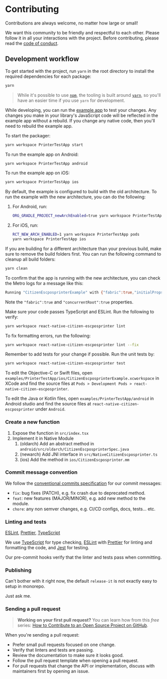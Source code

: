 # Contributing

Contributions are always welcome, no matter how large or small!

We want this community to be friendly and respectful to each other. Please follow it in all your interactions with the project. Before contributing, please read the [code of conduct](./CODE_OF_CONDUCT.md).

## Development workflow

To get started with the project, run `yarn` in the root directory to install the required dependencies for each package:

```sh
yarn
```

> While it's possible to use [`npm`](https://github.com/npm/cli), the tooling is built around [`yarn`](https://classic.yarnpkg.com/), so you'll have an easier time if you use `yarn` for development.

While developing, you can run the [example app](/examples/PrinterTestApp/) to test your changes. Any changes you make in your library's JavaScript code will be reflected in the example app without a rebuild. If you change any native code, then you'll need to rebuild the example app.

To start the packager:

```sh
yarn workspace PrinterTestApp start
```

To run the example app on Android:

```sh
yarn workspace PrinterTestApp android
```

To run the example app on iOS:

```sh
yarn workspace PrinterTestApp ios
```

By default, the example is configured to build with the old architecture. To run the example with the new architecture, you can do the following:

1. For Android, run:

   ```sh
   ORG_GRADLE_PROJECT_newArchEnabled=true yarn workspace PrinterTestApp android
   ```

2. For iOS, run:

   ```sh
   RCT_NEW_ARCH_ENABLED=1 yarn workspace PrinterTestApp pods
   yarn workspace PrinterTestApp ios
   ```

If you are building for a different architecture than your previous build, make sure to remove the build folders first. You can run the following command to cleanup all build folders:

```sh
yarn clean
```

To confirm that the app is running with the new architecture, you can check the Metro logs for a message like this:

```sh
Running "CitizenEscposprinterExample" with {"fabric":true,"initialProps":{"concurrentRoot":true},"rootTag":1}
```

Note the `"fabric":true` and `"concurrentRoot":true` properties.

Make sure your code passes TypeScript and ESLint. Run the following to verify:

```sh
yarn workspace react-native-citizen-escposprinter lint
```

To fix formatting errors, run the following:

```sh
yarn workspace react-native-citizen-escposprinter lint --fix
```

Remember to add tests for your change if possible. Run the unit tests by:

```sh
yarn workspace react-native-citizen-escposprinter test
```

To edit the Objective-C or Swift files, open `examples/PrinterTestApp/ios/CitizenEscposprinterExample.xcworkspace` in XCode and find the source files at `Pods > Development Pods > react-native-citizen-escposprinter`.

To edit the Java or Kotlin files, open `examples/PrinterTestApp/android` in Android studio and find the source files at `react-native-citizen-escposprinter` under `Android`.

### Create a new function

1. Expose the function in `src/index.tsx`
1. Implement it in Native Module
   1. (oldarch) Add an abstract method in `android/src/oldarch/CitizenEscposprinterSpec.java`
   1. (newarch) Add JNI interface in `src/NativeCitizenEscposprinter.ts`
   1. (ios) Add the method in `ios/CitizenEscposprinter.mm`

### Commit message convention

We follow the [conventional commits specification](https://www.conventionalcommits.org/en) for our commit messages:

- `fix`: bug fixes (PATCH), e.g. fix crash due to deprecated method.
- `feat`: new features (MAJOR/MINOR), e.g. add new method to the module.
- `chore`: any non semver changes, e.g. CI/CD configs, docs, tests... etc.

### Linting and tests

[ESLint](https://eslint.org/), [Prettier](https://prettier.io/), [TypeScript](https://www.typescriptlang.org/)

We use [TypeScript](https://www.typescriptlang.org/) for type checking, [ESLint](https://eslint.org/) with [Prettier](https://prettier.io/) for linting and formatting the code, and [Jest](https://jestjs.io/) for testing.

Our pre-commit hooks verify that the linter and tests pass when committing.

### Publishing

Can't bother with it right now, the default `release-it` is not exactly easy to setup in monorepo.

Just ask me.

### Sending a pull request

> **Working on your first pull request?** You can learn how from this _free_ series: [How to Contribute to an Open Source Project on GitHub](https://app.egghead.io/playlists/how-to-contribute-to-an-open-source-project-on-github).

When you're sending a pull request:

- Prefer small pull requests focused on one change.
- Verify that linters and tests are passing.
- Review the documentation to make sure it looks good.
- Follow the pull request template when opening a pull request.
- For pull requests that change the API or implementation, discuss with maintainers first by opening an issue.
